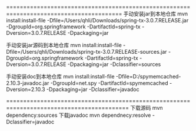 
========================================================================================
手动安装jar到本地仓库
mvn install:install-file -Dfile=/Users/qhli/Downloads/spring-tx-3.0.7.RELEASE.jar -DgroupId=org.springframework -DartifactId=spring-tx -Dversion=3.0.7.RELEASE -Dpackaging=jar

手动安装jar源码到本地仓库
mvn install:install-file -Dfile=/Users/qhli/Downloads/spring-tx-3.0.7.RELEASE-sources.jar -DgroupId=org.springframework -DartifactId=spring-tx -Dversion=3.0.7.RELEASE -Dpackaging=jar -Dclassifier=sources

手动安装doc到本地仓库
mvn install:install-file -Dfile=D:/spymemcached-2.10.3-javadoc.jar -DgroupId=net.spy -DartifactId=spymemcached -Dversion=2.10.3 -Dpackaging=jar -Dclassifier=javadoc

==========================================================================================
下载源码
mvn dependency:sources
下载javadoc
mvn dependnecy:resolve -Dclassifier=javadoc
